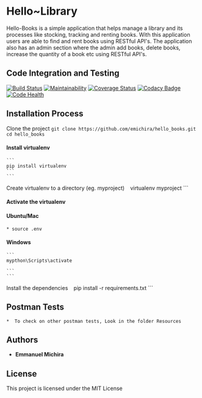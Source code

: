 # Hello~Library

Hello-Books is a simple application that helps manage a library and its processes like stocking, tracking and renting books. With this application users are able to find and rent books using RESTful API's. The application also has an admin section where the admin add books, delete books, increase the quantity of a book etc using RESTful API's.

## Code Integration and Testing
[![Build Status](https://travis-ci.org/emichira/Flask-Hello-Api.svg?branch=master)](https://travis-ci.org/emichira/Flask-Hello-Api) [![Maintainability](https://api.codeclimate.com/v1/badges/b92c5e43d5de4be7085b/maintainability)](https://codeclimate.com/github/emichira/Flask-Hello-Api/maintainability) [![Coverage Status](https://coveralls.io/repos/github/emichira/Flask-Hello-Api/badge.svg?branch=master)](https://coveralls.io/github/emichira/Flask-Hello-Api?branch=master)
[![Codacy Badge](https://api.codacy.com/project/badge/Grade/8d4476e1c37546cc8608ac5cbc290eeb)](https://www.codacy.com/app/emichira/Flask-Hello-Api?utm_source=github.com&amp;utm_medium=referral&amp;utm_content=emichira/Flask-Hello-Api&amp;utm_campaign=Badge_Grade)
[![Code Health](https://landscape.io/github/emichira/Flask-Hello-Api/master/landscape.svg?style=flat)](https://landscape.io/github/emichira/Flask-Hello-Api/master)

## Installation Process

Clone the project
    ```
    git clone https://github.com/emichira/hello_books.git
    cd hello_books
    ```

#### Install virtualenv

    ```
    pip install virtualenv
    ```
    ```
Create virtualenv to a directory (eg. myproject)
    ```
    ```
    virtualenv myproject
    ```

#### Activate the virtualenv

#### Ubuntu/Mac

    * source .env

#### Windows

    ```
    mypthon\Scripts\activate

    ```
    ```
Install the dependencies
    ```
    ```
    pip install -r requirements.txt
    ```

## Postman Tests

    *  To check on other postman tests, Look in the folder Resources

## Authors

* **Emmanuel Michira**

## License

This project is licensed under the MIT License
